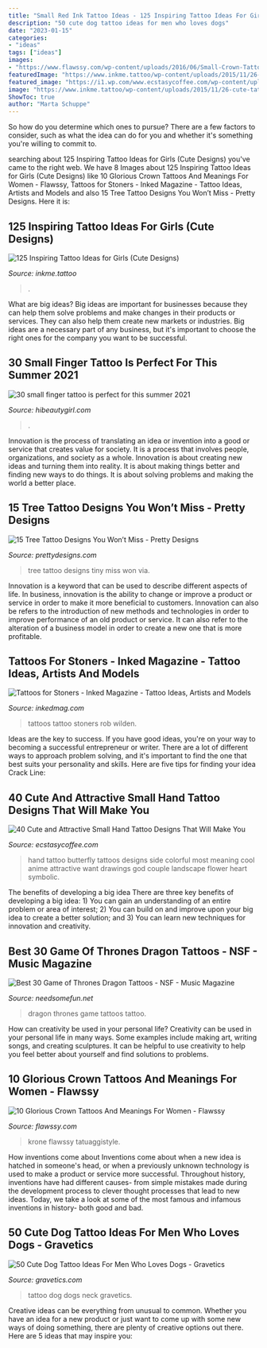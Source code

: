 ```yaml
---
title: "Small Red Ink Tattoo Ideas - 125 Inspiring Tattoo Ideas For Girls (cute Designs)"
description: "50 cute dog tattoo ideas for men who loves dogs"
date: "2023-01-15"
categories:
- "ideas"
tags: ["ideas"]
images:
- "https://www.flawssy.com/wp-content/uploads/2016/06/Small-Crown-Tattoo-On-Wrist.jpg"
featuredImage: "https://www.inkme.tattoo/wp-content/uploads/2015/11/26-cute-tattoos-for-girls.jpg?x79615"
featured_image: "https://i1.wp.com/www.ecstasycoffee.com/wp-content/uploads/2016/09/Most-women-opt-for-butterfly-tattoos-because-of-its-cute-shape-and-symbolic-meaning..jpg"
image: "https://www.inkme.tattoo/wp-content/uploads/2015/11/26-cute-tattoos-for-girls.jpg?x79615"
ShowToc: true
author: "Marta Schuppe"
---
```



So how do you determine which ones to pursue? There are a few factors to consider, such as what the idea can do for you and whether it's something you're willing to commit to.

	

		
searching about 125 Inspiring Tattoo Ideas for Girls (Cute Designs) you've came to the right web. We have 8 Images about 125 Inspiring Tattoo Ideas for Girls (Cute Designs) like 10 Glorious Crown Tattoos And Meanings For Women - Flawssy, Tattoos for Stoners - Inked Magazine - Tattoo Ideas, Artists and Models and also 15 Tree Tattoo Designs You Won’t Miss - Pretty Designs. Here it is:
		
    
## 125 Inspiring Tattoo Ideas For Girls (Cute Designs)

<img loading=lazy src="https://www.inkme.tattoo/wp-content/uploads/2015/11/26-cute-tattoos-for-girls.jpg?x79615" onerror="this.onerror=null;this.src='https://tse4.mm.bing.net/th?id=OIP.7Rr3J5O43kGKsC_ZBQze-QHaJ3&amp;pid=15.1';" alt="125 Inspiring Tattoo Ideas for Girls (Cute Designs)">

_Source: inkme.tattoo_

>. 

	

What are big ideas?
Big ideas are important for businesses because they can help them solve problems and make changes in their products or services. They can also help them create new markets or industries. Big ideas are a necessary part of any business, but it's important to choose the right ones for the company you want to be successful.

    
## 30 Small Finger Tattoo Is Perfect For This Summer 2021

<img loading=lazy src="https://hibeautygirl.com/wp-content/uploads/2021/05/5-3.jpg" onerror="this.onerror=null;this.src='https://tse2.mm.bing.net/th?id=OIP.MZfWsAb01XfbM-1VOy3qdQHaLH&amp;pid=15.1';" alt="30 small finger tattoo is perfect for this summer 2021">

_Source: hibeautygirl.com_

>. 

	

Innovation is the process of translating an idea or invention into a good or service that creates value for society. It is a process that involves people, organizations, and society as a whole. Innovation is about creating new ideas and turning them into reality. It is about making things better and finding new ways to do things. It is about solving problems and making the world a better place.

    
## 15 Tree Tattoo Designs You Won’t Miss - Pretty Designs

<img loading=lazy src="https://www.prettydesigns.com/wp-content/uploads/2014/12/Tiny-Tree-Tattoo-Design.jpg" onerror="this.onerror=null;this.src='https://tse2.mm.bing.net/th?id=OIP.95zD2yrYgVovj1UIRrnGkAHaJ7&amp;pid=15.1';" alt="15 Tree Tattoo Designs You Won’t Miss - Pretty Designs">

_Source: prettydesigns.com_

>tree tattoo designs tiny miss won via. 

	

Innovation is a keyword that can be used to describe different aspects of life. In business, innovation is the ability to change or improve a product or service in order to make it more beneficial to customers. Innovation can also be refers to the introduction of new methods and technologies in order to improve performance of an old product or service. It can also refer to the alteration of a business model in order to create a new one that is more profitable.

    
## Tattoos For Stoners - Inked Magazine - Tattoo Ideas, Artists And Models

<img loading=lazy src="https://www.inkedmag.com/.image/t_share/MTU5MDMyMTIxNjY5OTg1OTQx/rob-wildenleaderr.gif" onerror="this.onerror=null;this.src='https://tse4.mm.bing.net/th?id=OIP.7GYofHfgM8YUzWLAbje6mgHaHa&amp;pid=15.1';" alt="Tattoos for Stoners - Inked Magazine - Tattoo Ideas, Artists and Models">

_Source: inkedmag.com_

>tattoos tattoo stoners rob wilden. 

	

Ideas are the key to success. If you have good ideas, you're on your way to becoming a successful entrepreneur or writer. There are a lot of different ways to approach problem solving, and it's important to find the one that best suits your personality and skills. Here are five tips for finding your idea Crack Line:

    
## 40 Cute And Attractive Small Hand Tattoo Designs That Will Make You

<img loading=lazy src="https://i1.wp.com/www.ecstasycoffee.com/wp-content/uploads/2016/09/Most-women-opt-for-butterfly-tattoos-because-of-its-cute-shape-and-symbolic-meaning..jpg" onerror="this.onerror=null;this.src='https://tse4.mm.bing.net/th?id=OIP.dbbKD19mmAy72aU9MVmi5gHaJ4&amp;pid=15.1';" alt="40 Cute and Attractive Small Hand Tattoo Designs That Will Make You">

_Source: ecstasycoffee.com_

>hand tattoo butterfly tattoos designs side colorful most meaning cool anime attractive want drawings god couple landscape flower heart symbolic. 

	

The benefits of developing a big idea
There are three key benefits of developing a big idea: 1) You can gain an understanding of an entire problem or area of interest; 2) You can build on and improve upon your big idea to create a better solution; and 3) You can learn new techniques for innovation and creativity.

    
## Best 30 Game Of Thrones Dragon Tattoos - NSF - Music Magazine

<img loading=lazy src="https://www.needsomefun.net/wp-content/uploads/2020/06/game-of-thrones-dragon-tattoo18.jpg" onerror="this.onerror=null;this.src='https://tse4.mm.bing.net/th?id=OIP.MozC7xtnu-tiRzGKWGRYWAAAAA&amp;pid=15.1';" alt="Best 30 Game of Thrones Dragon Tattoos - NSF - Music Magazine">

_Source: needsomefun.net_

>dragon thrones game tattoos tattoo. 

	

How can creativity be used in your personal life?
Creativity can be used in your personal life in many ways. Some examples include making art, writing songs, and creating sculptures. It can be helpful to use creativity to help you feel better about yourself and find solutions to problems.

    
## 10 Glorious Crown Tattoos And Meanings For Women - Flawssy

<img loading=lazy src="https://www.flawssy.com/wp-content/uploads/2016/06/Small-Crown-Tattoo-On-Wrist.jpg" onerror="this.onerror=null;this.src='https://tse4.mm.bing.net/th?id=OIP.dkFSXtDKJMSGlTCvoTDk7AHaJ4&amp;pid=15.1';" alt="10 Glorious Crown Tattoos And Meanings For Women - Flawssy">

_Source: flawssy.com_

>krone flawssy tatuaggistyle. 

	

How inventions come about
Inventions come about when a new idea is hatched in someone's head, or when a previously unknown technology is used to make a product or service more successful. Throughout history, inventions have had different causes- from simple mistakes made during the development process to clever thought processes that lead to new ideas. Today, we take a look at some of the most famous and infamous inventions in history- both good and bad.

    
## 50 Cute Dog Tattoo Ideas For Men Who Loves Dogs - Gravetics

<img loading=lazy src="https://www.gravetics.com/wp-content/uploads/2017/06/Wonderful-Dog-Tattoo-On-Neck.jpg" onerror="this.onerror=null;this.src='https://tse2.mm.bing.net/th?id=OIP.-6KfnUc9ej6tl5oQeyO1ugHaJ4&amp;pid=15.1';" alt="50 Cute Dog Tattoo Ideas For Men Who Loves Dogs - Gravetics">

_Source: gravetics.com_

>tattoo dog dogs neck gravetics. 

	

Creative ideas can be everything from unusual to common. Whether you have an idea for a new product or just want to come up with some new ways of doing something, there are plenty of creative options out there. Here are 5 ideas that may inspire you: 

